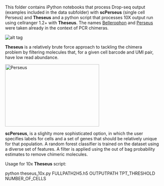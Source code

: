 This folder contains iPython notebooks that process Drop-seq output (examples included in the data subfolder) with **scPerseus** (single cell Perseus) and **Theseus** and a python script that processes 10X output run using cellranger 1.2+ with **Theseus**. The names [Bellerophon](http://comp-bio.anu.edu.au/Bellerophon/doc/doc.html) and [Perseus](http://bmcbioinformatics.biomedcentral.com/articles/10.1186/1471-2105-12-38) were taken already in the context of PCR chimeras.

![alt tag](http://www.greekmythology.com/images/mythology/theseus_adventures_78.jpg)

**Theseus** is a relatively brute force approach to tackling the chimera problem by filtering molecules that, for a given cell barcode and UMI pair, have low read abundance.

<img src="http://i.imgur.com/olgUb2b.jpg" alt="Perseus" width="307" height="203">

**scPerseus**, is a slighlty more sophisticated option, in which the user specifies labels for cells and a set of genes that should be relatively unique for that population. A random forest classifier is trained on the dataset using a diverse set of features. A filter is applied using the out of bag probability estimates to remove chimeric molecules. 


Usage for 10x **Theseus** script:


python theseus_10x.py  FULLPATH2H5.h5 OUTPUTPATH TPT_THRESHOLD NUMBER_OF_CELLS
